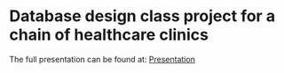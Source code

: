 # Database design class project for a chain of healthcare clinics

The full presentation can be found at: [Presentation](../blob/master/ProjectPresentation) 
